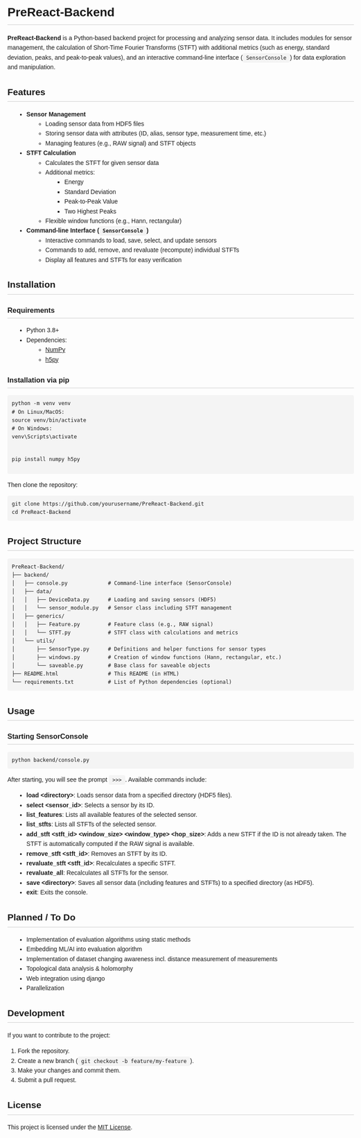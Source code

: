 <!DOCTYPE html>
<html lang="en">
<head>
  <meta charset="UTF-8">
  <title>PreReact-Backend</title>
  <style>
    body {
      font-family: Arial, sans-serif;
      line-height: 1.6;
      margin: 20px;
      max-width: 800px;
    }
    pre, code {
      background: #f4f4f4;
      padding: 4px 8px;
      border-radius: 4px;
      overflow-x: auto;
    }
    pre {
      padding: 10px;
    }
    h1, h2, h3 {
      border-bottom: 1px solid #ccc;
      padding-bottom: 5px;
    }
    ul {
      margin-left: 20px;
    }
  </style>
</head>
<body>

  <h1>PreReact-Backend</h1>
  <p><strong>PreReact-Backend</strong> is a Python-based backend project for processing and analyzing sensor data.
  It includes modules for sensor management, the calculation of Short-Time Fourier Transforms (STFT) with additional metrics
  (such as energy, standard deviation, peaks, and peak-to-peak values), and an interactive command-line interface (<code>SensorConsole</code>)
  for data exploration and manipulation.</p>

  <h2>Features</h2>
  <ul>
    <li><strong>Sensor Management</strong>
      <ul>
        <li>Loading sensor data from HDF5 files</li>
        <li>Storing sensor data with attributes (ID, alias, sensor type, measurement time, etc.)</li>
        <li>Managing features (e.g., RAW signal) and STFT objects</li>
      </ul>
    </li>
    <li><strong>STFT Calculation</strong>
      <ul>
        <li>Calculates the STFT for given sensor data</li>
        <li>Additional metrics:
          <ul>
            <li>Energy</li>
            <li>Standard Deviation</li>
            <li>Peak-to-Peak Value</li>
            <li>Two Highest Peaks</li>
          </ul>
        </li>
        <li>Flexible window functions (e.g., Hann, rectangular)</li>
      </ul>
    </li>
    <li><strong>Command-line Interface (<code>SensorConsole</code>)</strong>
      <ul>
        <li>Interactive commands to load, save, select, and update sensors</li>
        <li>Commands to add, remove, and revaluate (recompute) individual STFTs</li>
        <li>Display all features and STFTs for easy verification</li>
      </ul>
    </li>
  </ul>

  <h2>Installation</h2>
  <h3>Requirements</h3>
  <ul>
    <li>Python 3.8+</li>
    <li>Dependencies:
      <ul>
        <li><a href="https://numpy.org/">NumPy</a></li>
        <li><a href="https://www.h5py.org/">h5py</a></li>
      </ul>
    </li>
  </ul>

  <h3>Installation via pip</h3>
  <pre><code>python -m venv venv
# On Linux/MacOS:
source venv/bin/activate
# On Windows:
venv\Scripts\activate

pip install numpy h5py
</code></pre>
  <p>Then clone the repository:</p>
  <pre><code>git clone https://github.com/yourusername/PreReact-Backend.git
cd PreReact-Backend
</code></pre>

  <h2>Project Structure</h2>
  <pre><code>PreReact-Backend/
├── backend/
│   ├── console.py             # Command-line interface (SensorConsole)
│   ├── data/
│   │   ├── DeviceData.py      # Loading and saving sensors (HDF5)
│   │   └── sensor_module.py   # Sensor class including STFT management
│   ├── generics/
│   │   ├── Feature.py         # Feature class (e.g., RAW signal)
│   │   └── STFT.py            # STFT class with calculations and metrics
│   └── utils/
│       ├── SensorType.py      # Definitions and helper functions for sensor types
│       ├── windows.py         # Creation of window functions (Hann, rectangular, etc.)
│       └── saveable.py        # Base class for saveable objects
├── README.html                # This README (in HTML)
└── requirements.txt           # List of Python dependencies (optional)
</code></pre>

  <h2>Usage</h2>
  <h3>Starting SensorConsole</h3>
  <pre><code>python backend/console.py
</code></pre>
  <p>After starting, you will see the prompt <code>&gt;&gt;&gt;</code>. Available commands include:</p>
  <ul>
    <li><strong>load &lt;directory&gt;</strong>: Loads sensor data from a specified directory (HDF5 files).</li>
    <li><strong>select &lt;sensor_id&gt;</strong>: Selects a sensor by its ID.</li>
    <li><strong>list_features</strong>: Lists all available features of the selected sensor.</li>
    <li><strong>list_stfts</strong>: Lists all STFTs of the selected sensor.</li>
    <li><strong>add_stft &lt;stft_id&gt; &lt;window_size&gt; &lt;window_type&gt; &lt;hop_size&gt;</strong>: Adds a new STFT if the ID is not already taken. The STFT is automatically computed if the RAW signal is available.</li>
    <li><strong>remove_stft &lt;stft_id&gt;</strong>: Removes an STFT by its ID.</li>
    <li><strong>revaluate_stft &lt;stft_id&gt;</strong>: Recalculates a specific STFT.</li>
    <li><strong>revaluate_all</strong>: Recalculates all STFTs for the sensor.</li>
    <li><strong>save &lt;directory&gt;</strong>: Saves all sensor data (including features and STFTs) to a specified directory (as HDF5).</li>
    <li><strong>exit</strong>: Exits the console.</li>
  </ul>

  <h2>Planned / To Do</h2>
  <ul>
    <li>Implementation of evaluation algorithms using static methods</li>
    <li>Embedding ML/AI into evaluation algorithm</li>
    <li>Implementation of dataset changing awareness incl. distance measurement of measurements</li>
    <li>Topological data analysis & holomorphy</li>
    <li>Web integration using django</li>
    <li>Parallelization</li>
  </ul>

  <h2>Development</h2>
  <p>If you want to contribute to the project:</p>
  <ol>
    <li>Fork the repository.</li>
    <li>Create a new branch (<code>git checkout -b feature/my-feature</code>).</li>
    <li>Make your changes and commit them.</li>
    <li>Submit a pull request.</li>
  </ol>

  <h2>License</h2>
  <p>This project is licensed under the <a href="LICENSE">MIT License</a>.</p>

</body>
</html>
